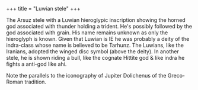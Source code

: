 +++
title = "Luwian stele"
+++

The Arsuz stele with a Luwian hieroglypic inscription showing the horned god associated with thunder holding a trident. He's possibly followed by the god associated with grain. His name remains unknown as only the hieroglyph is known. Given that Luwian is IE he was probably a deity of the indra-class whose name is believed to be Tarhunz. The Luwians, like the Iranians, adopted the winged disc symbol (above the deity). In another stele, he is shown riding a bull, like the cognate Hittite god & like indra he fights a anti-god like ahi.

Note the parallels to the iconography of Jupiter Dolichenus of the Greco-Roman tradition.

